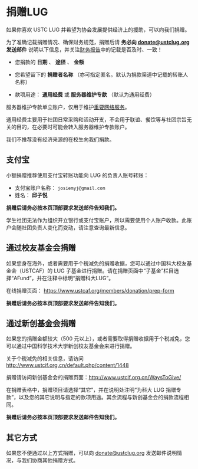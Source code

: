 ---
---

# 捐赠LUG

如果你喜欢 USTC LUG 并希望为协会发展提供经济上的援助，可以向我们捐赠。 

为了准确记载捐赠情况、确保财务规范，捐赠后请 **务必向 donate@ustclug.org 发送邮件** 说明以下信息，并关注[财务报告](https://news.ustclug.org/finance/ "https://news.ustclug.org/finance/")中的记载是否及时、一致！ 

  + 您捐款的 **日期** 、 **途径** 、 **金额**

  + 您希望留下的 **捐赠者名称** （亦可指定匿名。默认为捐款渠道中记载的转账人名称）

  + 款项用途： **通用经费** 或 **服务器维护专款** （默认为通用经费）

服务器维护专款单立账户，仅用于维护[重要网络服务](/wiki/lug/services "lug:services:start")。 

通用经费主要用于社团日常采购和活动开支，不会用于联谊、餐饮等与社团宗旨无关的目的，在必要时可能会转入服务器维护专款账户。 

我们不推荐没有经济来源的在校生向我们捐款。 

## 支付宝

小额捐赠推荐使用支付宝转账功能向 LUG 的负责人账号转账： 

  + 支付宝账户名称： `josiemyj@gmail.com`
  + 姓名： **邱子悦**

**捐赠后请务必按本页顶部要求发送邮件告知我们。**

学生社团无法作为组织开立银行或支付宝账户，所以需要使用个人账户收款。此账户会随社团负责人变化而变动，请注意查询最新信息。 

## 通过校友基金会捐赠

如果您身在海外，或者需要用于个税减免的捐赠收据，您可以通过中国科大校友基金会（USTCAF）的 LUG 子基金进行捐赠。请在捐赠页面中“子基金”栏目选择“AFund”，并在注释中标明“捐赠科大LUG”。 

在线捐赠页面： <https://www.ustcaf.org/members/donation/prep-form>

**捐赠后请务必按本页顶部要求发送邮件告知我们。**

## 通过新创基金会捐赠

如果您的捐赠金额较大（500 元以上），或者需要取得捐赠收据用于个税减免，您可以通过中国科学技术大学新创校友基金会来进行捐赠。 

关于个税减免的相关信息，请访问 <http://www.ustcif.org.cn/default.php/content/1448>

捐赠请访问新创基金会的捐赠页面：<http://www.ustcif.org.cn/WaysToGive/>

在捐赠表格中，捐赠项目请选择“其它”，并在说明处注明“为科大 LUG 捐赠专款”，以及您的其它说明与指定的款项用途。其余流程与新创基金会的捐款流程相同。 

**捐赠后请务必按本页顶部要求发送邮件告知我们。**

## 其它方式

如果您不便通过以上方式捐赠，可以向 donate@ustclug.org 发送邮件说明情况，与我们协商其他捐赠方式。 
